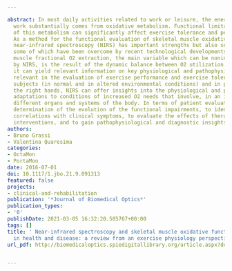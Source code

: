 ---
abstract: In most daily activities related to work or leisure, the energy for muscle
  work substantially comes from oxidative metabolism. Functional limitations or impairments
  of this metabolism can significantly affect exercise tolerance and performance.
  As a method for the functional evaluation of skeletal muscle oxidative metabolism,
  near-infrared spectroscopy (NIRS) has important strengths but also several limitations,
  some of which have been overcome by recent technological developments. Skeletal
  muscle fractional O2 extraction, the main variable which can be noninvasively evaluated
  by NIRS, is the result of the dynamic balance between O2 utilization and O2 delivery;
  it can yield relevant information on key physiological and pathophysiological mechanisms,
  relevant in the evaluation of exercise performance and exercise tolerance in healthy
  subjects (in normal and in altered environmental conditions) and in patients. In
  the right hands, NIRS can offer insights into the physiological and pathophysiological
  adaptations to conditions of increased O2 needs that involve, in an integrated manner,
  different organs and systems of the body. In terms of patient evaluation, NIRS allows
  determination of the evolution of the functional impairments, to identify their
  correlations with clinical symptoms, to evaluate the effects of therapeutic or rehabilitative
  interventions, and to gain pathophysiological and diagnostic insights.
authors:
- Bruno Grassi
- Valentina Quaresima
categories:
- OctaMon
- PortaMon
date: 2016-07-01
doi: 10.1117/1.jbo.21.9.091313
featured: false
projects:
- clinical-and-rehabilitation
publication: '*Journal of Biomedical Optics*'
publication_types:
- '0'
publishDate: 2021-03-05 16:32:20.585767+00:00
tags: []
title: ' Near-infrared spectroscopy and skeletal muscle oxidative function in vivo
  in health and disease: a review from an exercise physiology perspective '
url_pdf: http://biomedicaloptics.spiedigitallibrary.org/article.aspx?doi=10.1117/1.JBO.21.9.091313

---
